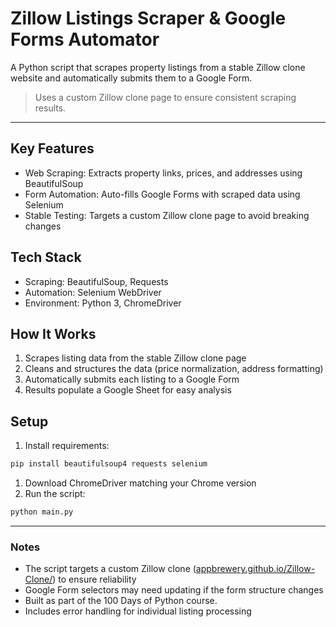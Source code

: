 # Zillow Listings Scraper & Google Forms Automator

A Python script that scrapes property listings from a stable Zillow clone website and automatically submits them to a Google Form.

> Uses a custom Zillow clone page to ensure consistent scraping results.
> 

---

## Key Features

- Web Scraping: Extracts property links, prices, and addresses using BeautifulSoup
- Form Automation: Auto-fills Google Forms with scraped data using Selenium
- Stable Testing: Targets a custom Zillow clone page to avoid breaking changes

## Tech Stack

- Scraping: BeautifulSoup, Requests
- Automation: Selenium WebDriver
- Environment: Python 3, ChromeDriver

## How It Works

1. Scrapes listing data from the stable Zillow clone page
2. Cleans and structures the data (price normalization, address formatting)
3. Automatically submits each listing to a Google Form
4. Results populate a Google Sheet for easy analysis

## Setup

1. Install requirements:

```bash
pip install beautifulsoup4 requests selenium

```

1. Download ChromeDriver matching your Chrome version
2. Run the script:

```bash
python main.py

```

---

### Notes

- The script targets a custom Zillow clone ([appbrewery.github.io/Zillow-Clone/](http://appbrewery.github.io/Zillow-Clone/)) to ensure reliability
- Google Form selectors may need updating if the form structure changes
- Built as part of the 100 Days of Python course.
- Includes error handling for individual listing processing
